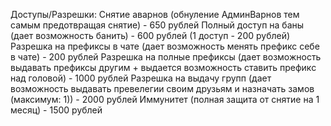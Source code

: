 Доступы/Разрешки:
Снятие аварнов (обнуление АдминВарнов тем самым предотвращая снятие) - 650 рублей
Полный доступ на баны (дает возможность банить) - 600 рублей (1 доступ - 200 рублей)
Разрешка на префиксы в чате (дает возможность менять префикс себе в чате) - 200 рублей
Разрешка на полные префиксы (дает возможность выдавать префиксы другим + выдается возможность ставить префикс над головой) - 1000 рублей
Разрешка на выдачу групп (дает возможность выдавать превелегии своим друзьям и назначать замов (максимум: 1)) - 2000 рублей
Иммунитет (полная защита от снятие на 1 месяц) - 1500 рублей
